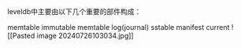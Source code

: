 leveldb中主要由以下几个重要的部件构成：

memtable
immutable memtable
log(journal)
sstable
manifest
current
![[Pasted image 20240726103034.jpg]]